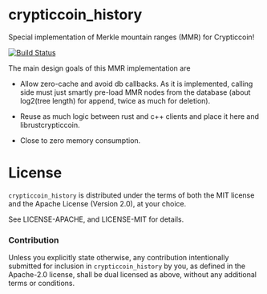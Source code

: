 # crypticcoin_history

Special implementation of Merkle mountain ranges (MMR) for Crypticcoin!

[![Build Status](https://travis-ci.org/NikVolf/crypticcoin-mmr.svg?branch=master)](https://travis-ci.org/NikVolf/crypticcoin-mmr)

The main design goals of this MMR implementation are

- Allow zero-cache and avoid db callbacks. As it is implemented, calling side must just smartly pre-load MMR nodes from the database (about log2(tree length) for append, twice as much for deletion).

- Reuse as much logic between rust and c++ clients and place it here and librustcrypticcoin.

- Close to zero memory consumption.

# License

`crypticcoin_history` is distributed under the terms of both the MIT
license and the Apache License (Version 2.0), at your choice.

See LICENSE-APACHE, and LICENSE-MIT for details.

### Contribution

Unless you explicitly state otherwise, any contribution intentionally submitted
for inclusion in `crypticcoin_history` by you, as defined in the Apache-2.0 license, shall be
dual licensed as above, without any additional terms or conditions.
